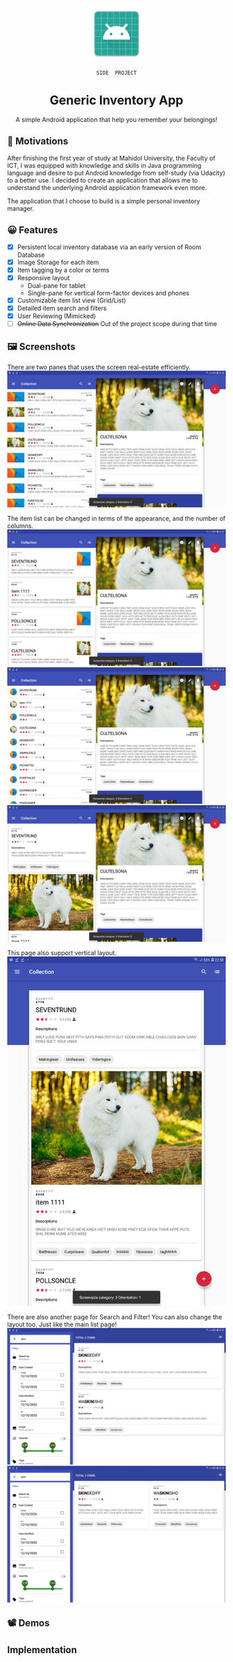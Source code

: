 
<div align="center">

<img width="128" height="128" src="./app/src/main/res/mipmap-xxxhdpi/ic_launcher.png" alt="logo">

<span>

`SIDE  PROJECT`

</span>

# Generic Inventory App

<p>A simple Android application that help you remember your belongings!</p>
</div>

## 🚩 Motivations
After finishing the first year of study at Mahidol University, the Faculty of ICT, I was equipped with knowledge and 
skills in Java programming language and desire to put Android knowledge from self-study (via Udacity) to a better use. 
I decided to create an application that allows me to understand the underlying Android application framework even more.

The application that I choose to build is a simple personal inventory manager.  

## 😀 Features
- [x] Persistent local inventory database via an early version of Room Database
- [x] Image Storage for each item
- [x] Item tagging by a color or terms 
- [x] Responsive layout
    - Dual-pane for tablet
    - Single-pane for vertical form-factor devices and phones
- [x] Customizable item list view (Grid/List)
- [x] Detailed item search and filters
- [x] User Reviewing (Mimicked)
- [ ] ~~Online Data Synchronization~~ Out of the project scope during that time

## 🖼 Screenshots
There are two panes that uses the screen real-estate efficiently. 
![There are two panes that uses the screen real-estate efficiently.](/previews/images/1.png)

The item list can be changed in terms of the appearance, and the number of columns.
![Compact List view](/previews/images/2.png)
![Small List view](/previews/images/3.png)
![Full image height List view](/previews/images/4.png)

This page also support vertical layout.
![Vertical List](/previews/images/5.png)

There are also another page for Search and Filter! You can also change the layout too. Just like the main list page!
![Search page with 1 list column](/previews/images/6.png)
![Search page with 2 list columns](/previews/images/6-1.png)

## 📽 Demos

## Implementation

